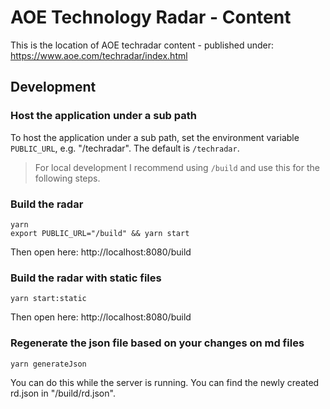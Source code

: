 # AOE Technology Radar - Content

This is the location of AOE techradar content - published under: https://www.aoe.com/techradar/index.html



## Development
### Host the application under a sub path
To host the application under a sub path, set the environment variable `PUBLIC_URL`, e.g. "/techradar". The default is `/techradar`.

> For local development I recommend using `/build` and use this for the following steps. 

### Build the radar
```
yarn
export PUBLIC_URL="/build" && yarn start
```

Then open here: http://localhost:8080/build

### Build the radar with static files
```
yarn start:static
```

Then open here: http://localhost:8080/build

### Regenerate the json file based on your changes on md files
```
yarn generateJson
```

You can do this while the server is running. You can find the newly created rd.json in "/build/rd.json". 
